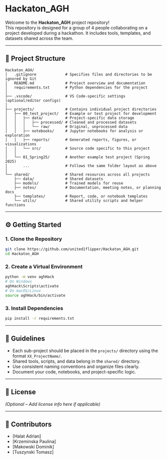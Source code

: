 # Hackaton_AGH

Welcome to the **Hackaton_AGH** project repository!  
This repository is designed for a group of 4 people collaborating on a project developed during a hackathon. It includes tools, templates, and datasets shared across the team.

---

## 📁 Project Structure

```
Hackaton_AGH/
│   .gitignore             # Specifies files and directories to be ignored by Git
│   README.md              # Project overview and documentation
│   requirements.txt       # Python dependencies for the project
│
├── .vscode/               # VS Code-specific settings (optional/editor configs)
│
├── projects/              # Contains individual project directories
│   ├── 00_test_project/   # Example or test project for development
│   │   ├── data/          # Project-specific data storage
│   │   │   ├── processed/ # Cleaned and processed datasets
│   │   │   └── raw/       # Original, unprocessed data
│   │   ├── notebooks/     # Jupyter notebooks for analysis or exploration
│   │   ├── reports/       # Generated reports, figures, or visualizations
│   │   └── src/           # Source code specific to this project
│   │
│   └── 01_Spring25/       # Another example test project (Spring 2025)
│       ...                # Follows the same folder layout as above
│
└── shared/                # Shared resources across all projects
    ├── data/              # Shared datasets
    ├── models/            # Trained models for reuse
    ├── notes/             # Documentation, meeting notes, or planning docs
    ├── templates/         # Report, code, or notebook templates
    └── utils/             # Shared utility scripts and helper functions
```

---

## ⚙️ Getting Started

### 1. Clone the Repository

```bash
git clone https://github.com/united1flipper/Hackaton_AGH.git
cd Hackaton_AGH
```

### 2. Create a Virtual Environment

```bash
python -m venv aghHack
# On Windows
aghHack\Scripts\activate
# On macOS/Linux
source aghHack/bin/activate
```

### 3. Install Dependencies

```bash
pip install -r requirements.txt
```

---

## 📌 Guidelines

- Each sub-project should be placed in the `projects/` directory using the format `XX_ProjectName/`.
- Shared tools, scripts, and data belong in the `shared/` directory.
- Use consistent naming conventions and organize files clearly.
- Document your code, notebooks, and project-specific logic.

---

## 📄 License

*(Optional – Add license info here if applicable)*

---

## 👥 Contributors

- [Halat Adrian]
- [Krzeminska Paulina]
- [Makowski Dominik]
- [Tuszynski Tomasz]